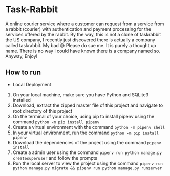 # Task-Rabbit
A online courier service where a customer can request from a service from a rabbit (courier) with authentication and payment processing for the services offered by the rabbit. By the way, this is not a clone of taskrabbit the US company, I recently just discovered there is actually a company called taskrabbit. My bad 😅 Please do sue me. It is purely a thought up name. There is no way I could have known there is a company named so. Anyway, Enjoy!

## How to run
- Local Deployment
1. On your local machine, make sure you have Python and SQLite3 installed
2. Download, extract the zipped master file of this project and navigate to root directory of this project
3. On the terminal of your choice, using pip to install pipenv using the command `python -m pip install pipenv`
4. Create a virtual environment with the command `python -m pipenv shell`
5. In your virtual environment, run the command `python -m pip install pipenv`
6. Download the dependencies of the project using the command `pipenv install`
7. Create a admin user using the command `pipenv run python manage.py createsuperuser` and follow the prompts
7. Run the local server to view the project using the command `pipenv run python manage.py migrate && pipenv run python manage.py runserver`
